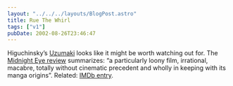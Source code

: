 ```yaml
---
layout: "../../../layouts/BlogPost.astro"
title: Rue The Whirl
tags: ["v1"]
pubDate: 2002-08-26T23:46:47
---
```


Higuchinsky&#8217;s [Uzumaki][1] looks like it might be worth watching out for. The [Midnight Eye review][2] summarizes: &#8220;a particularly loony film, irrational, macabre, totally without cinematic precedent and wholly in keeping with its manga origins&#8221;. Related: [IMDb entry][3].

[1]: http://www.jpopcinema.com/uzumaki/ "JpopCinema: Uzumaki"
[2]: http://www.midnighteye.com/reviews/uzumaki.shtml "Midnight Eye: Uzmaki Review"
[3]: http://uk.imdb.com/Title?0244870 "IMDb UK: Uzmaki"

